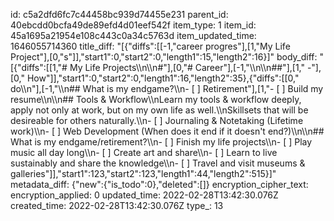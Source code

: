 id: c5a2dfd6fc7c44458bc939d74455e231
parent_id: 40ebcdd0bcfa49de89efd4d01eef542f
item_type: 1
item_id: 45a1695a21954e108c443c0a34c5763d
item_updated_time: 1646055714360
title_diff: "[{\"diffs\":[[-1,\"career progres\"],[1,\"My Life Project\"],[0,\"s\"]],\"start1\":0,\"start2\":0,\"length1\":15,\"length2\":16}]"
body_diff: "[{\"diffs\":[[1,\"# My Life Projects\\\n\\\n#\"],[0,\"# Career\"],[-1,\"\\\n\\\n##\"],[1,\" -\"],[0,\" How\"]],\"start1\":0,\"start2\":0,\"length1\":16,\"length2\":35},{\"diffs\":[[0,\" do\\\n\"],[-1,\"\\\n## What is my endgame?\\\n- [ ] Retirement\"],[1,\"- [ ] Build my resume\\\n\\\n## Tools & Workflow\\\nLearn my tools & workflow deeply, apply not only at work, but on my own life as well.\\\nSkillsets that will be desireable for others naturally.\\\n- [ ] Journaling & Notetaking (Lifetime work)\\\n- [ ] Web Development (When does it end if it doesn't end?)\\\n\\\n## What is my endgame/retirement?\\\n- [ ] Finish my life projects\\\n- [ ] Play music all day long\\\n- [ ] Create art and share\\\n- [ ] Learn to live sustainably and share the knowledge\\\n- [ ] Travel and visit museums & galleries\"]],\"start1\":123,\"start2\":123,\"length1\":44,\"length2\":515}]"
metadata_diff: {"new":{"is_todo":0},"deleted":[]}
encryption_cipher_text: 
encryption_applied: 0
updated_time: 2022-02-28T13:42:30.076Z
created_time: 2022-02-28T13:42:30.076Z
type_: 13